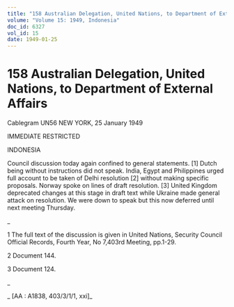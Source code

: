 ```yaml
---
title: "158 Australian Delegation, United Nations, to Department of External Affairs"
volume: "Volume 15: 1949, Indonesia"
doc_id: 6327
vol_id: 15
date: 1949-01-25
---
```


# 158 Australian Delegation, United Nations, to Department of External Affairs

Cablegram UN56 NEW YORK, 25 January 1949

IMMEDIATE RESTRICTED

INDONESIA

Council discussion today again confined to general statements. [1] Dutch being without instructions did not speak. India, Egypt and Philippines urged full account to be taken of Delhi resolution [2] without making specific proposals. Norway spoke on lines of draft resolution. [3] United Kingdom deprecated changes at this stage in draft text while Ukraine made general attack on resolution. We were down to speak but this now deferred until next meeting Thursday.

_

1 The full text of the discussion is given in United Nations, Security Council Official Records, Fourth Year, No 7,403rd Meeting, pp.1-29.

2 Document 144.

3 Document 124.

_

_ [AA : A1838, 403/3/1/1, xxi]_
